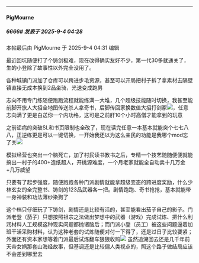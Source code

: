 ﻿
*****

####  PigMourne  
##### 6666#       发表于 2025-9-4 04:28

 本帖最后由 PigMourne 于 2025-9-4 04:31 编辑 

最近回坑随便打了个铸剑极难，现在改得确实友好不少，第一代30多就通关了，生的小登除了故事性以外完全没用了。

各种城镇门派加了仓库可以跨进步毛资源，甚至可以开局把村子拆了拿素材去隔壁镇直接无成本换到2品坐骑，光速变成跑男

志向不用专门练随便跑跑流程就能练满一大堆，几个超级技能随时切换，我甚至能前脚开旅人大招全地图传送杀人拿奇书，后脚传回家换数值大招打剑冢<img src="https://static.stage1st.com/image/smiley/face2017/067.png" referrerpolicy="no-referrer">，任意志向满了更是白送你一个内功格，这可是之前肝10个小时高僧才能拿到的玩意

之前诟病的突破SL和书页限制也全改了，现在读完任意一本基本就能突个七七八八，正逆练更是可以一键切换，一开始我还以为这么亲民的功能是我哪个mod忘了关<img src="https://static.stage1st.com/image/smiley/face2017/067.png" referrerpolicy="no-referrer">

模拟经营也突出一个脑死亡，加了村民读书教书之后，专精一个技艺随随便便就能搞出一村子的400+造纸超人，开桃源难度，一个月老家就能全自动卖十几万金+几万威望

只要有了起步强度，随便跑跑各种门派剧情就能拿超级变态的跨进度奖励，什么少林玄女的全完整书、铸剑的123品武器各一把。剧情跑跑、奇书抢抢，基本就能带一身神装和功法薄纱染狗了

这个档只仔细玩了下铸剑，剧情还是比较有活的，甚至能看出茄子自己的影子。门派老登（茄子）只想按照祖宗之法做出梦想中的武器（游戏）完成试炼、把什么利润材料人工规模这种现实问题都抛诸脑后；而门派小登（员工）被这些问题逼着加班干活采购材料，认为这种老套的试炼随便对付一下得了，还是过日子比较要紧；外面还有资本家想等着门派最后试炼翻车狠狠收购<img src="https://static.stage1st.com/image/smiley/face2017/053.png" referrerpolicy="no-referrer"> 虽然追溯回去还是几千年前天帝女娲那套山海经故事，但基调还是比较偏人类视点的，照这个路子做结局应该不会差到哪里去

